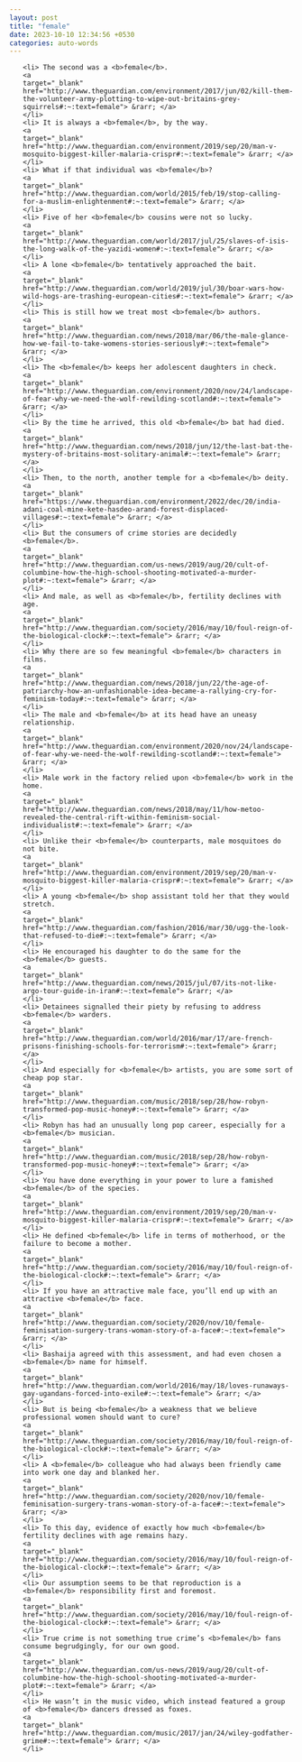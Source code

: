 ```yaml
---
layout: post
title: "female"
date: 2023-10-10 12:34:56 +0530
categories: auto-words
---
```

<ol>

    <li> The second was a <b>female</b>.
    <a 
    target="_blank" 
    href="http://www.theguardian.com/environment/2017/jun/02/kill-them-the-volunteer-army-plotting-to-wipe-out-britains-grey-squirrels#:~:text=female"> &rarr; </a>
    </li>
    <li> It is always a <b>female</b>, by the way.
    <a 
    target="_blank" 
    href="http://www.theguardian.com/environment/2019/sep/20/man-v-mosquito-biggest-killer-malaria-crispr#:~:text=female"> &rarr; </a>
    </li>
    <li> What if that individual was <b>female</b>?
    <a 
    target="_blank" 
    href="http://www.theguardian.com/world/2015/feb/19/stop-calling-for-a-muslim-enlightenment#:~:text=female"> &rarr; </a>
    </li>
    <li> Five of her <b>female</b> cousins were not so lucky.
    <a 
    target="_blank" 
    href="http://www.theguardian.com/world/2017/jul/25/slaves-of-isis-the-long-walk-of-the-yazidi-women#:~:text=female"> &rarr; </a>
    </li>
    <li> A lone <b>female</b> tentatively approached the bait.
    <a 
    target="_blank" 
    href="http://www.theguardian.com/world/2019/jul/30/boar-wars-how-wild-hogs-are-trashing-european-cities#:~:text=female"> &rarr; </a>
    </li>
    <li> This is still how we treat most <b>female</b> authors.
    <a 
    target="_blank" 
    href="http://www.theguardian.com/news/2018/mar/06/the-male-glance-how-we-fail-to-take-womens-stories-seriously#:~:text=female"> &rarr; </a>
    </li>
    <li> The <b>female</b> keeps her adolescent daughters in check.
    <a 
    target="_blank" 
    href="http://www.theguardian.com/environment/2020/nov/24/landscape-of-fear-why-we-need-the-wolf-rewilding-scotland#:~:text=female"> &rarr; </a>
    </li>
    <li> By the time he arrived, this old <b>female</b> bat had died.
    <a 
    target="_blank" 
    href="http://www.theguardian.com/news/2018/jun/12/the-last-bat-the-mystery-of-britains-most-solitary-animal#:~:text=female"> &rarr; </a>
    </li>
    <li> Then, to the north, another temple for a <b>female</b> deity.
    <a 
    target="_blank" 
    href="https://www.theguardian.com/environment/2022/dec/20/india-adani-coal-mine-kete-hasdeo-arand-forest-displaced-villages#:~:text=female"> &rarr; </a>
    </li>
    <li> But the consumers of crime stories are decidedly <b>female</b>.
    <a 
    target="_blank" 
    href="http://www.theguardian.com/us-news/2019/aug/20/cult-of-columbine-how-the-high-school-shooting-motivated-a-murder-plot#:~:text=female"> &rarr; </a>
    </li>
    <li> And male, as well as <b>female</b>, fertility declines with age.
    <a 
    target="_blank" 
    href="http://www.theguardian.com/society/2016/may/10/foul-reign-of-the-biological-clock#:~:text=female"> &rarr; </a>
    </li>
    <li> Why there are so few meaningful <b>female</b> characters in films.
    <a 
    target="_blank" 
    href="http://www.theguardian.com/news/2018/jun/22/the-age-of-patriarchy-how-an-unfashionable-idea-became-a-rallying-cry-for-feminism-today#:~:text=female"> &rarr; </a>
    </li>
    <li> The male and <b>female</b> at its head have an uneasy relationship.
    <a 
    target="_blank" 
    href="http://www.theguardian.com/environment/2020/nov/24/landscape-of-fear-why-we-need-the-wolf-rewilding-scotland#:~:text=female"> &rarr; </a>
    </li>
    <li> Male work in the factory relied upon <b>female</b> work in the home.
    <a 
    target="_blank" 
    href="http://www.theguardian.com/news/2018/may/11/how-metoo-revealed-the-central-rift-within-feminism-social-individualist#:~:text=female"> &rarr; </a>
    </li>
    <li> Unlike their <b>female</b> counterparts, male mosquitoes do not bite.
    <a 
    target="_blank" 
    href="http://www.theguardian.com/environment/2019/sep/20/man-v-mosquito-biggest-killer-malaria-crispr#:~:text=female"> &rarr; </a>
    </li>
    <li> A young <b>female</b> shop assistant told her that they would stretch.
    <a 
    target="_blank" 
    href="http://www.theguardian.com/fashion/2016/mar/30/ugg-the-look-that-refused-to-die#:~:text=female"> &rarr; </a>
    </li>
    <li> He encouraged his daughter to do the same for the <b>female</b> guests.
    <a 
    target="_blank" 
    href="http://www.theguardian.com/news/2015/jul/07/its-not-like-argo-tour-guide-in-iran#:~:text=female"> &rarr; </a>
    </li>
    <li> Detainees signalled their piety by refusing to address <b>female</b> warders.
    <a 
    target="_blank" 
    href="http://www.theguardian.com/world/2016/mar/17/are-french-prisons-finishing-schools-for-terrorism#:~:text=female"> &rarr; </a>
    </li>
    <li> And especially for <b>female</b> artists, you are some sort of cheap pop star.
    <a 
    target="_blank" 
    href="http://www.theguardian.com/music/2018/sep/28/how-robyn-transformed-pop-music-honey#:~:text=female"> &rarr; </a>
    </li>
    <li> Robyn has had an unusually long pop career, especially for a <b>female</b> musician.
    <a 
    target="_blank" 
    href="http://www.theguardian.com/music/2018/sep/28/how-robyn-transformed-pop-music-honey#:~:text=female"> &rarr; </a>
    </li>
    <li> You have done everything in your power to lure a famished <b>female</b> of the species.
    <a 
    target="_blank" 
    href="http://www.theguardian.com/environment/2019/sep/20/man-v-mosquito-biggest-killer-malaria-crispr#:~:text=female"> &rarr; </a>
    </li>
    <li> He defined <b>female</b> life in terms of motherhood, or the failure to become a mother.
    <a 
    target="_blank" 
    href="http://www.theguardian.com/society/2016/may/10/foul-reign-of-the-biological-clock#:~:text=female"> &rarr; </a>
    </li>
    <li> If you have an attractive male face, you’ll end up with an attractive <b>female</b> face.
    <a 
    target="_blank" 
    href="http://www.theguardian.com/society/2020/nov/10/female-feminisation-surgery-trans-woman-story-of-a-face#:~:text=female"> &rarr; </a>
    </li>
    <li> Bashaija agreed with this assessment, and had even chosen a <b>female</b> name for himself.
    <a 
    target="_blank" 
    href="http://www.theguardian.com/world/2016/may/18/loves-runaways-gay-ugandans-forced-into-exile#:~:text=female"> &rarr; </a>
    </li>
    <li> But is being <b>female</b> a weakness that we believe professional women should want to cure?
    <a 
    target="_blank" 
    href="http://www.theguardian.com/society/2016/may/10/foul-reign-of-the-biological-clock#:~:text=female"> &rarr; </a>
    </li>
    <li> A <b>female</b> colleague who had always been friendly came into work one day and blanked her.
    <a 
    target="_blank" 
    href="http://www.theguardian.com/society/2020/nov/10/female-feminisation-surgery-trans-woman-story-of-a-face#:~:text=female"> &rarr; </a>
    </li>
    <li> To this day, evidence of exactly how much <b>female</b> fertility declines with age remains hazy.
    <a 
    target="_blank" 
    href="http://www.theguardian.com/society/2016/may/10/foul-reign-of-the-biological-clock#:~:text=female"> &rarr; </a>
    </li>
    <li> Our assumption seems to be that reproduction is a <b>female</b> responsibility first and foremost.
    <a 
    target="_blank" 
    href="http://www.theguardian.com/society/2016/may/10/foul-reign-of-the-biological-clock#:~:text=female"> &rarr; </a>
    </li>
    <li> True crime is not something true crime’s <b>female</b> fans consume begrudgingly, for our own good.
    <a 
    target="_blank" 
    href="http://www.theguardian.com/us-news/2019/aug/20/cult-of-columbine-how-the-high-school-shooting-motivated-a-murder-plot#:~:text=female"> &rarr; </a>
    </li>
    <li> He wasn’t in the music video, which instead featured a group of <b>female</b> dancers dressed as foxes.
    <a 
    target="_blank" 
    href="http://www.theguardian.com/music/2017/jan/24/wiley-godfather-grime#:~:text=female"> &rarr; </a>
    </li>